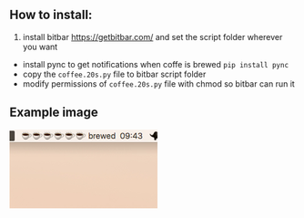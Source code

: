 ## How to install:

 1. install bitbar https://getbitbar.com/ and set the script folder wherever you want
 - install pync to get notifications when coffe is brewed `pip install pync`
 - copy the `coffee.20s.py` file to bitbar script folder
 - modify permissions of `coffee.20s.py` file with chmod so bitbar can run it
 

## Example image

![Screenshot](example.png)
